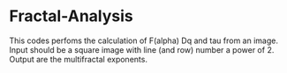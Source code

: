 # Fractal-Analysis
This codes perfoms the calculation of F(alpha) Dq and tau from an image. Input should be a square image with line (and row) number a power of 2. Output are the multifractal exponents.
